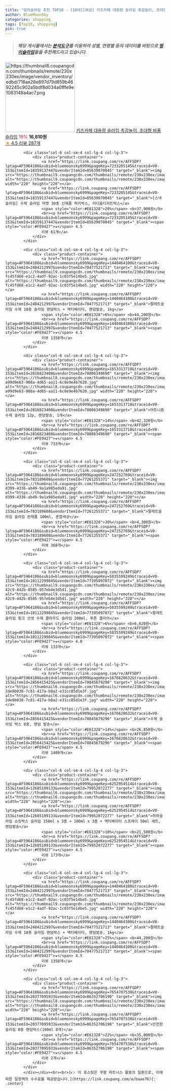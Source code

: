 ```yaml
---
title: "띵이슬라임 추천 TOP10 - [10대][여성] 키즈카페 대용량 슬라임 촉감놀이, 초대형 바풍 슬라임"
author: BlueMoonSky
categories: shopping
tags: [Top10, shopping]
pin: true
---
```


> ##### 해당 게시물에서는 [**분석도구**](https://itemscout.io/)를 이용하여 **성별**, **연령별** 등의 데이터를 바탕으로 [**띵이슬라임**](https://link.coupang.com/a/baae76)들을 추천해드리고 있습니다.
<div class="container"><div class="row">
            <div class="col-6 col-sm-4 col-lg-4 col-lg-3">
                <div class="product-container">
                    <a href="https://link.coupang.com/re/AFFSDP?lptag=AF5964186&subid=bluemoonsky6999&pageKey=7225171810&traceid=V0-153&itemId=18319601244&vendorItemId=85464387110" target="_blank"><img src="https://thumbnail6.coupangcdn.com/thumbnails/remote/230x230ex/image/vendor_inventory/edbd/716ae28e897d79d859b4692245c902a5bdf8d034a0fffe9e1083148a4ac7.png" alt="https://thumbnail6.coupangcdn.com/thumbnails/remote/230x230ex/image/vendor_inventory/edbd/716ae28e897d79d859b4692245c902a5bdf8d034a0fffe9e1083148a4ac7.png" width="220" height="220"></a>
                    <a href="https://link.coupang.com/re/AFFSDP?lptag=AF5964186&subid=bluemoonsky6999&pageKey=7225171810&traceid=V0-153&itemId=18319601244&vendorItemId=85464387110" target="_blank">키즈카페 대용량 슬라임 촉감놀이, 초대형 바풍 슬라임</a>
                    <span style="color:#E61328">19%</span> <b>16,810원</b>
                    <br><a href="https://link.coupang.com/re/AFFSDP?lptag=AF5964186&subid=bluemoonsky6999&pageKey=7225171810&traceid=V0-153&itemId=18319601244&vendorItemId=85464387110" target="_blank"><span style="color:#FE9427">★</span> 4.5
                    리뷰 287개</a>
                </div>
            </div>
            
            <div class="col-6 col-sm-4 col-lg-4 col-lg-3">
                <div class="product-container">
                    <a href="https://link.coupang.com/re/AFFSDP?lptag=AF5964186&subid=bluemoonsky6999&pageKey=7233205145&traceid=V0-153&itemId=18359137447&vendorItemId=85639070045" target="_blank"><img src="https://thumbnail9.coupangcdn.com/thumbnails/remote/230x230ex/image/vendor_inventory/32f6/b3ecbfa505fd9e7407bafcf3bf9dca03fa126ecd929cfaca066bafba8524.jpg" alt="https://thumbnail9.coupangcdn.com/thumbnails/remote/230x230ex/image/vendor_inventory/32f6/b3ecbfa505fd9e7407bafcf3bf9dca03fa126ecd929cfaca066bafba8524.jpg" width="220" height="220"></a>
                    <a href="https://link.coupang.com/re/AFFSDP?lptag=AF5964186&subid=bluemoonsky6999&pageKey=7233205145&traceid=V0-153&itemId=18359137447&vendorItemId=85639070045" target="_blank">[스낵슬라임] 수제 슬라임 마켓 30종 신제품 럭키박스, 미디움디저트박스</a>
                    <span style="color:#E61328">20%</span> <b>37,900원</b>
                    <br><a href="https://link.coupang.com/re/AFFSDP?lptag=AF5964186&subid=bluemoonsky6999&pageKey=7233205145&traceid=V0-153&itemId=18359137447&vendorItemId=85639070045" target="_blank"><span style="color:#FE9427">★</span> 4.5
                    리뷰 61개</a>
                </div>
            </div>
            
            <div class="col-6 col-sm-4 col-lg-4 col-lg-3">
                <div class="product-container">
                    <a href="https://link.coupang.com/re/AFFSDP?lptag=AF5964186&subid=bluemoonsky6999&pageKey=1440464100&traceid=V0-153&itemId=2484212997&vendorItemId=70477521713" target="_blank"><img src="https://thumbnail9.coupangcdn.com/thumbnails/remote/230x230ex/image/retail/images/2438807406225371-fc45fd68-e1c2-4adf-92ac-1c03f5e14be5.jpg" alt="https://thumbnail9.coupangcdn.com/thumbnails/remote/230x230ex/image/retail/images/2438807406225371-fc45fd68-e1c2-4adf-92ac-1c03f5e14be5.jpg" width="220" height="220"></a>
                    <a href="https://link.coupang.com/re/AFFSDP?lptag=AF5964186&subid=bluemoonsky6999&pageKey=1440464100&traceid=V0-153&itemId=2484212997&vendorItemId=70477521713" target="_blank">팔레트슬라임 수제 10종 슬라임 랜덤박스 + 액티베이터, 랜덤발송, 1kg</a>
                    <span style="color:#E61328">6%</span> <b>44,200원</b>
                    <br><a href="https://link.coupang.com/re/AFFSDP?lptag=AF5964186&subid=bluemoonsky6999&pageKey=1440464100&traceid=V0-153&itemId=2484212997&vendorItemId=70477521713" target="_blank"><span style="color:#FE9427">★</span> 4.5
                    리뷰 1358개</a>
                </div>
            </div>
            
            <div class="col-6 col-sm-4 col-lg-4 col-lg-3">
                <div class="product-container">
                    <a href="https://link.coupang.com/re/AFFSDP?lptag=AF5964186&subid=bluemoonsky6999&pageKey=1653313710&traceid=V0-153&itemId=2816823408&vendorItemId=70806349690" target="_blank"><img src="https://thumbnail8.coupangcdn.com/thumbnails/remote/230x230ex/image/retail/images/1844279749275349-a99d9e63-908a-4d65-aa11-6c8e9e4b7620.jpg" alt="https://thumbnail8.coupangcdn.com/thumbnails/remote/230x230ex/image/retail/images/1844279749275349-a99d9e63-908a-4d65-aa11-6c8e9e4b7620.jpg" width="220" height="220"></a>
                    <a href="https://link.coupang.com/re/AFFSDP?lptag=AF5964186&subid=bluemoonsky6999&pageKey=1653313710&traceid=V0-153&itemId=2816823408&vendorItemId=70806349690" target="_blank">아트니즘 수제 슬라임 12p, 랜덤발송, 1개</a>
                    <span style="color:#E61328">14%</span> <b>42,320원</b>
                    <br><a href="https://link.coupang.com/re/AFFSDP?lptag=AF5964186&subid=bluemoonsky6999&pageKey=1653313710&traceid=V0-153&itemId=2816823408&vendorItemId=70806349690" target="_blank"><span style="color:#FE9427">★</span> 4.5
                    리뷰 733개</a>
                </div>
            </div>
            
            <div class="col-6 col-sm-4 col-lg-4 col-lg-3">
                <div class="product-container">
                    <a href="https://link.coupang.com/re/AFFSDP?lptag=AF5964186&subid=bluemoonsky6999&pageKey=247252769&traceid=V0-153&itemId=783189608&vendorItemId=77261255371" target="_blank"><img src="https://thumbnail6.coupangcdn.com/thumbnails/remote/230x230ex/image/retail/images/2021/07/07/17/6/6d1c155a-d399-4336-ab49-9a1a985eda91.jpg" alt="https://thumbnail6.coupangcdn.com/thumbnails/remote/230x230ex/image/retail/images/2021/07/07/17/6/6d1c155a-d399-4336-ab49-9a1a985eda91.jpg" width="220" height="220"></a>
                    <a href="https://link.coupang.com/re/AFFSDP?lptag=AF5964186&subid=bluemoonsky6999&pageKey=247252769&traceid=V0-153&itemId=783189608&vendorItemId=77261255371" target="_blank">팔레트슬라임 슬라임 완제품 100ml, 혼합색상</a>
                    <span style="color:#E61328">30%</span> <b>4,300원</b>
                    <br><a href="https://link.coupang.com/re/AFFSDP?lptag=AF5964186&subid=bluemoonsky6999&pageKey=247252769&traceid=V0-153&itemId=783189608&vendorItemId=77261255371" target="_blank"><span style="color:#FE9427">★</span> 4.5
                    리뷰 368개</a>
                </div>
            </div>
            
            <div class="col-6 col-sm-4 col-lg-4 col-lg-3">
                <div class="product-container">
                    <a href="https://link.coupang.com/re/AFFSDP?lptag=AF5964186&subid=bluemoonsky6999&pageKey=5835599249&traceid=V0-153&itemId=10112299845&vendorItemId=77395097072" target="_blank"><img src="https://thumbnail9.coupangcdn.com/thumbnails/remote/230x230ex/image/retail/images/2021/06/08/11/2/28638741-42c9-442b-8585-957eb4e3d5d1.jpg" alt="https://thumbnail9.coupangcdn.com/thumbnails/remote/230x230ex/image/retail/images/2021/06/08/11/2/28638741-42c9-442b-8585-957eb4e3d5d1.jpg" width="220" height="220"></a>
                    <a href="https://link.coupang.com/re/AFFSDP?lptag=AF5964186&subid=bluemoonsky6999&pageKey=5835599249&traceid=V0-153&itemId=10112299845&vendorItemId=77395097072" target="_blank">팔레트슬라임 핑크 선셋 수제 클라우드 슬라임 200ml, 투톤 클리어</a>
                    <span style="color:#E61328">6%</span> <b>6,620원</b>
                    <br><a href="https://link.coupang.com/re/AFFSDP?lptag=AF5964186&subid=bluemoonsky6999&pageKey=5835599249&traceid=V0-153&itemId=10112299845&vendorItemId=77395097072" target="_blank"><span style="color:#FE9427">★</span> 4.0
                    리뷰 133개</a>
                </div>
            </div>
            
            <div class="col-6 col-sm-4 col-lg-4 col-lg-3">
                <div class="product-container">
                    <a href="https://link.coupang.com/re/AFFSDP?lptag=AF5964186&subid=bluemoonsky6999&pageKey=1676620632&traceid=V0-153&itemId=2856415425&vendorItemId=70845679296" target="_blank"><img src="https://thumbnail6.coupangcdn.com/thumbnails/remote/230x230ex/image/retail/images/1749083171789485-2de8b038-7c81-417a-b8a2-e31cc85d1e3f.jpg" alt="https://thumbnail6.coupangcdn.com/thumbnails/remote/230x230ex/image/retail/images/1749083171789485-2de8b038-7c81-417a-b8a2-e31cc85d1e3f.jpg" width="220" height="220"></a>
                    <a href="https://link.coupang.com/re/AFFSDP?lptag=AF5964186&subid=bluemoonsky6999&pageKey=1676620632&traceid=V0-153&itemId=2856415425&vendorItemId=70845679296" target="_blank">수제 슬라임 박스 8종, 랜덤 발송</a>
                    <span style="color:#E61328">14%</span> <b>26,850원</b>
                    <br><a href="https://link.coupang.com/re/AFFSDP?lptag=AF5964186&subid=bluemoonsky6999&pageKey=1676620632&traceid=V0-153&itemId=2856415425&vendorItemId=70845679296" target="_blank"><span style="color:#FE9427">★</span> 4.5
                    리뷰 1409개</a>
                </div>
            </div>
            
            <div class="col-6 col-sm-4 col-lg-4 col-lg-3">
                <div class="product-container">
                    <a href="https://link.coupang.com/re/AFFSDP?lptag=AF5964186&subid=bluemoonsky6999&pageKey=6252954514&traceid=V0-153&itemId=12685109133&vendorItemId=79952072277" target="_blank"><img src="https://thumbnail6.coupangcdn.com/thumbnails/remote/230x230ex/image/rs_quotation_api/2oyasy0r/9b5c016dfe0d4e47bde1a80f0fdb26ac.jpg" alt="https://thumbnail6.coupangcdn.com/thumbnails/remote/230x230ex/image/rs_quotation_api/2oyasy0r/9b5c016dfe0d4e47bde1a80f0fdb26ac.jpg" width="220" height="220"></a>
                    <a href="https://link.coupang.com/re/AFFSDP?lptag=AF5964186&subid=bluemoonsky6999&pageKey=6252954514&traceid=V0-153&itemId=12685109133&vendorItemId=79952072277" target="_blank">하하슬라임 쇼킹박스 슬라임 150ml x 3종 + 100ml x 3종 + 액티베이터 스프레이 50ml 세트, 랜덤발송</a>
                    <span style="color:#E61328">10%</span> <b>21,500원</b>
                    <br><a href="https://link.coupang.com/re/AFFSDP?lptag=AF5964186&subid=bluemoonsky6999&pageKey=6252954514&traceid=V0-153&itemId=12685109133&vendorItemId=79952072277" target="_blank"><span style="color:#FE9427">★</span> 4.5
                    리뷰 173개</a>
                </div>
            </div>
            
            <div class="col-6 col-sm-4 col-lg-4 col-lg-3">
                <div class="product-container">
                    <a href="https://link.coupang.com/re/AFFSDP?lptag=AF5964186&subid=bluemoonsky6999&pageKey=1440464100&traceid=V0-153&itemId=2484212997&vendorItemId=70477521713" target="_blank"><img src="https://thumbnail9.coupangcdn.com/thumbnails/remote/230x230ex/image/retail/images/2438807406225371-fc45fd68-e1c2-4adf-92ac-1c03f5e14be5.jpg" alt="https://thumbnail9.coupangcdn.com/thumbnails/remote/230x230ex/image/retail/images/2438807406225371-fc45fd68-e1c2-4adf-92ac-1c03f5e14be5.jpg" width="220" height="220"></a>
                    <a href="https://link.coupang.com/re/AFFSDP?lptag=AF5964186&subid=bluemoonsky6999&pageKey=1440464100&traceid=V0-153&itemId=2484212997&vendorItemId=70477521713" target="_blank">팔레트슬라임 수제 10종 슬라임 랜덤박스 + 액티베이터, 랜덤발송, 1kg</a>
                    <span style="color:#E61328">25%</span> <b>44,200원</b>
                    <br><a href="https://link.coupang.com/re/AFFSDP?lptag=AF5964186&subid=bluemoonsky6999&pageKey=1440464100&traceid=V0-153&itemId=2484212997&vendorItemId=70477521713" target="_blank"><span style="color:#FE9427">★</span> 4.5
                    리뷰 1358개</a>
                </div>
            </div>
            
            <div class="col-6 col-sm-4 col-lg-4 col-lg-3">
                <div class="product-container">
                    <a href="https://link.coupang.com/re/AFFSDP?lptag=AF5964186&subid=bluemoonsky6999&pageKey=7654707530&traceid=V0-153&itemId=20377095933&vendorItemId=86352706190" target="_blank"><img src="https://thumbnail8.coupangcdn.com/thumbnails/remote/230x230ex/image/vendor_inventory/1795/7c0b38eb2bead144658ef951284803d5fc540b0fbd20870e5e0e5d32e1fa.jpg" alt="https://thumbnail8.coupangcdn.com/thumbnails/remote/230x230ex/image/vendor_inventory/1795/7c0b38eb2bead144658ef951284803d5fc540b0fbd20870e5e0e5d32e1fa.jpg" width="220" height="220"></a>
                    <a href="https://link.coupang.com/re/AFFSDP?lptag=AF5964186&subid=bluemoonsky6999&pageKey=7654707530&traceid=V0-153&itemId=20377095933&vendorItemId=86352706190" target="_blank">안전한 슬라임 8종 랜덤박스(100ml 8개)</a>
                    <span style="color:#E61328">22%</span> <b>35,000원</b>
                    <br><a href="https://link.coupang.com/re/AFFSDP?lptag=AF5964186&subid=bluemoonsky6999&pageKey=7654707530&traceid=V0-153&itemId=20377095933&vendorItemId=86352706190" target="_blank"><span style="color:#FE9427">★</span> 4.5
                    리뷰 2개</a>
                </div>
            </div>
            </div></div><br><br>[👉 이 포스팅은 쿠팡 파트너스 활동의 일환으로, 이에 따른 일정액의 수수료를 제공받습니다.](https://link.coupang.com/a/baae76){: .center}
